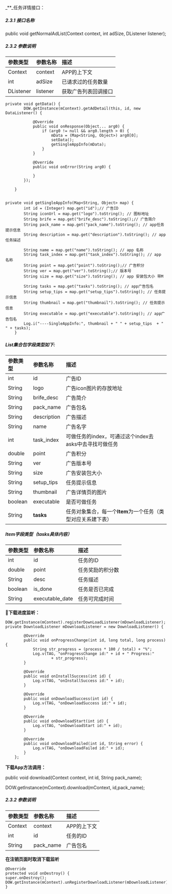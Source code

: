 _\*\*_任务详情接口：

##### 2.3.1 接口名称

public void getNormalAdList\(Context context, int adSize, DListener listener\);

##### 2.3.2 参数说明

| 参数类型 | 参数名称 | 描述 |
| :--- | :--- | :--- |
| Context | context | APP的上下文 |
| int | adSize | 已请求过的任务数量 |
| DListener | listener | 获取广告列表回调接口 |

```
private void getData() {
        DOW.getInstance(mContext).getAdDetail(this, id, new DataListener() {

            @Override
            public void onResponse(Object... arg0) {
                if (arg0 != null && arg0.length > 0) {
                    mData = (Map<String, Object>) arg0[0];
                    setData();
                    getSingleAppInfo(mData);
                }
            }

            @Override
            public void onError(String arg0) {

            }
        });

    }


private void getSingleAppInfo(Map<String, Object> map) {
        int id = (Integer) map.get("id");// 广告ID
        String iconUrl = map.get("logo").toString(); // 图标地址
        String brife = map.get("brife_desc").toString();// 广告简介
        String pack_name = map.get("pack_name").toString(); // app任务提示信息
        String description = map.get("description").toString(); // app任务描述

        String name = map.get("name").toString(); // app 名称
        String task_index = map.get("task_index").toString(); // app 名称
        String point = map.get("point").toString();// 广告积分
        String ver = map.get("ver").toString();// 版本号
        String size = map.get("size").toString(); // app 安装包大小 带M

        String tasks = map.get("tasks").toString(); // app广告包名
        String setup_tips = map.get("setup_tips").toString(); // 任务提示信息
        String thumbnail = map.get("thumbnail").toString(); // 任务提示信息
        String executable = map.get("executable").toString(); // app广告包名
        Log.i("----SingleAppInfo:", thumbnail + " " + setup_tips  + " " + tasks);
    }
```

##### List集合包字段类型如下:

| 参数类型 | 参数名称 | 描述 |
| :--- | :--- | :--- |
| int | id | 广告ID |
| String | logo | 广告icon图片的存放地址 |
| String | brife\_desc | 广告简介 |
| String | pack\_name | 广告包名 |
| String | description | 广告描述 |
| String | name | 广告名字 |
| int | task\_index | 可做任务的index，可通过这个index去asks中去寻找可做任务 |
| double | point | 广告积分 |
| String | ver | 广告版本号 |
| String | size | 广告安装包大小 |
| String | setup\_tips | 任务提示信息 |
| String | thumbnail | 广告详情页的图片 |
| boolean | executable | 是否可做任务 |
| String | **tasks** | 任务对象集合，每一个**Item**为一个任务（类型对应关系建下表） |

##### Item字段类型（tasks具体内容）

| 参数类型 | 参数名称 | 描述 |
| :--- | :--- | :--- |
| int | id | 任务的ID |
| double | point | 任务奖励的积分数 |
| String | desc | 任务描述 |
| boolean | is\_done | 任务是否已完成 |
| String | executable\_date | 任务可完成时间 |

** 下载进度监听：**

```
DOW.getInstance(mContext).registerDownLoadListener(mDownloadListener);
private DownloadListener mDownloadListener = new DownloadListener() {

        @Override
        public void onProgressChange(int id, long total, long process) {
            String str_progress = (process * 100 / total) + "%";
            Log.v(TAG, "onProgressChange id:" + id + " Progress:"
                    + str_progress);
        }

        @Override
        public void onInstallSuccess(int id) {
            Log.v(TAG, "onInstallSuccess id:" + id);
        }

        @Override
        public void onDownloadSuccess(int id) {
            Log.v(TAG, "onDownloadSuccess id:" + id);
        }

        @Override
        public void onDownloadStart(int id) {
            Log.v(TAG, "onDownloadStart id:" + id);
        }

        @Override
        public void onDownloadFailed(int id, String error) {
            Log.v(TAG, "onDownloadFailed id:" + id);
        }
    };
```

 **下载App方法调用：**

public void download\(Context context, int id, String pack\_name\);

DOW.getInstance\(mContext\).download\(mContext, id,pack\_name\);
##### 2.3.2 参数说明

| 参数类型 | 参数名称 | 描述 |
| :--- | :--- | :--- |
| Context | context | APP的上下文 |
| int | id | 任务的ID |
| String | pack\_name | 广告包名 |




**在注销页面时取消下载监听**

```
@Override
protected void onDestroy() {
super.onDestroy();
DOW.getInstance(mContext).unRegisterDownloadListener(mDownloadListener);
}
```

 

